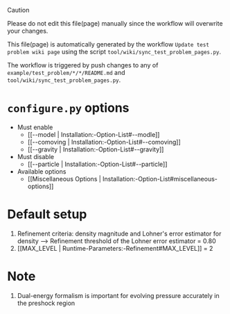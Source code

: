 > [!CAUTION]
> Please do not edit this file(page) manually since the workflow will overwrite your changes.
>
> This file(page) is automatically generated by the workflow `Update test problem wiki page` using the script `tool/wiki/sync_test_problem_pages.py`.
>
> The workflow is triggered by push changes to any of `example/test_problem/*/*/README.md` and `tool/wiki/sync_test_problem_pages.py`.


# `configure.py` options
- Must enable
   - [[--model | Installation:-Option-List#--modle]]
   - [[--comoving | Installation:-Option-List#--comoving]]
   - [[--gravity | Installation:-Option-List#--gravity]]
- Must disable
   - [[--particle | Installation:-Option-List#--particle]]
- Available options
   - [[Miscellaneous Options | Installation:-Option-List#miscellaneous-options]]


# Default setup
1. Refinement criteria: density magnitude and Lohner's error estimator for density
   --> Refinement threshold of the Lohner error estimator = 0.80
2. [[MAX_LEVEL | Runtime-Parameters:-Refinement#MAX_LEVEL]] = 2


# Note
1. Dual-energy formalism is important for evolving pressure accurately in the
   preshock region

